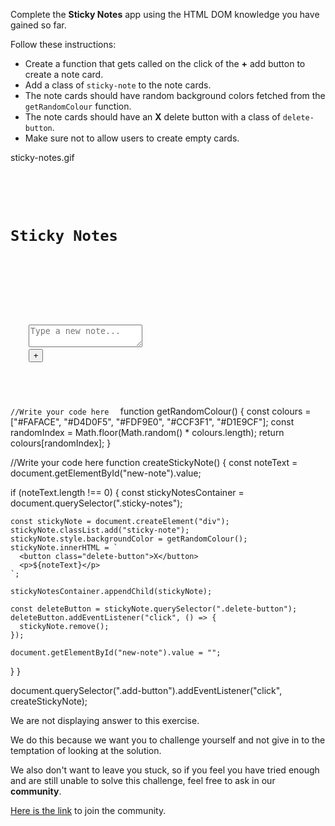 Complete the **Sticky Notes** app using the HTML DOM knowledge you have gained so far.

Follow these instructions:

- Create a function that gets called on the click of the **+** add button to create a note card.
- Add a class of `sticky-note` to the note cards.
- The note cards should have random background colors fetched from the `getRandomColour` function.
- The note cards should have an **X** delete button with a class of `delete-button`.
- Make sure not to allow users to create empty cards.

<image>sticky-notes.gif</image>

<codeblock language="javascript" type="exercise" testMode="fixedInput" showSolution="false" showRunCodeButton="false">
<code>
<panel language="html">
<div class="app-container">
  <h1>Sticky Notes</h1>
  <div class="sticky-notes">
    <!-- Notes should be added here dynamically -->
  </div>
  <div class="add-note">
    <textarea id="new-note" placeholder="Type a new note..."></textarea>
    <button class="add-button">+</button>
  </div>
</div>
</panel>
<panel language="css"  hidden="true">
/* CSS Reset */
* {
  margin: 0;
  padding: 0;
  box-sizing: border-box;
}

body {
  font-family: Arial, sans-serif;
}

.app-container {
  max-width: 800px;
  margin: 20px auto;
  padding: 20px;
  background-color: #f1f1f1;
  border-radius: 5px;
  box-shadow: 0px 0px 10px rgba(0, 0, 0, 0.2);
  text-align: center;
}

h1 {
  color: #333;
  font-family: 'Zeyada', cursive;
}

.sticky-notes {
  display: flex;
  flex-wrap: wrap;
  gap: 10px;
  justify-content: center;
  margin-top: 20px;
}

.sticky-note {
  padding: 10px;
  border-radius: 5px;
  box-shadow: 2px 2px 5px rgba(4, 4, 4, 0.2);
  width: 200px;
  height: 100px;
  text-align: left;
  overflow: auto;
  display: flex;
  flex-direction: column;
  justify-content: space-between;
  position: relative;
}

.delete-button {
  position: absolute;
  top: 5px;
  right: 5px;
  background-color: #fd8f7b;
  color: #fff;
  border: none;
  padding: 2px 4px;
  cursor: pointer;
  border-radius: 2px;
}

.delete-button:hover {
  background-color: #fb6c52;
  transform: scale(1.15);
}

.add-note {
  width: 200px;
  position: relative;
  margin: 20px auto;
}

button {
  display: inline-block;
  border: none;
  padding: 4px;
  cursor: pointer;
  border-radius: 50%;
}

.add-button {
  color: #08ff2dab;
  position: absolute;
  bottom: 10px;
  right: 5px;
  font-size: 32px;
  background-color: transparent;
  z-index: 2;
}

.add-button:hover {
  color: #11ff00bb;
  transform: scale(1.15);
  font-weight: 500;
}

textarea {
  width: 100%;
  height: 100px;
  overflow: auto;
  padding: 10px;
  margin-bottom: 10px;
  background: #ffffc1;
  border-radius: 6px;
  border-style: none;
  border-width: 1px;
  box-shadow: 2px 2px 5px rgba(4, 4, 4, 0.2);
  color: #555555;
  transition: background-color 0.2s ease 0s;
  position: relative;
  resize: none;
}

textarea:focus {
  outline-width: 0;
}
</panel>
<panel language="javascript">
function getRandomColour() {
  const colours = ["#FAFACE", "#D4D0F5", "#FDF9E0", "#CCF3F1", "#D1E9CF"];
  const randomIndex = Math.floor(Math.random() * colours.length);
  return colours[randomIndex];
}

//Write your code here
</panel>
</code>
<solution>
function getRandomColour() {
  const colours = ["#FAFACE", "#D4D0F5", "#FDF9E0", "#CCF3F1", "#D1E9CF"];
  const randomIndex = Math.floor(Math.random() * colours.length);
  return colours[randomIndex];
}

//Write your code here
function createStickyNote() {
  const noteText = document.getElementById("new-note").value;

  if (noteText.length !== 0) {
    const stickyNotesContainer = document.querySelector(".sticky-notes");

    const stickyNote = document.createElement("div");
    stickyNote.classList.add("sticky-note");
    stickyNote.style.backgroundColor = getRandomColour();
    stickyNote.innerHTML = `
      <button class="delete-button">X</button>
      <p>${noteText}</p>
    `;

    stickyNotesContainer.appendChild(stickyNote);

    const deleteButton = stickyNote.querySelector(".delete-button");
    deleteButton.addEventListener("click", () => {
      stickyNote.remove();
    });

    document.getElementById("new-note").value = "";
  }
}

document.querySelector(".add-button").addEventListener("click", createStickyNote);
</solution>
</codeblock>

We are not displaying answer to this exercise.

We do this because we want you to challenge yourself
and
not give in to the temptation of looking at the solution.

We also don't want to leave you stuck, so if you feel
you have tried enough and are still unable to solve
this challenge, feel free to ask in our **community**.

[Here is the link](https://join.slack.com/t/bigbinaryacademy/shared_invite/zt-2kj86untg-wCGh2GPBA2I3iWZk4ke~tg) to join the community.
